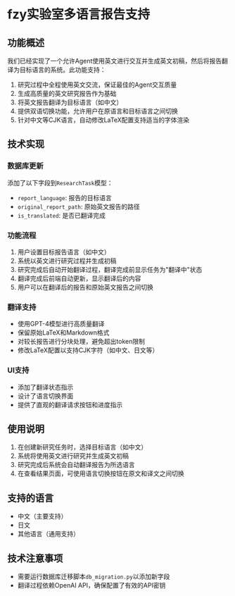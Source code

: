 # fzy实验室多语言报告支持

## 功能概述

我们已经实现了一个允许Agent使用英文进行交互并生成英文初稿，然后将报告翻译为目标语言的系统。此功能支持：

1. 研究过程中全程使用英文交流，保证最佳的Agent交互质量
2. 生成高质量的英文研究报告作为基础
3. 将英文报告翻译为目标语言（如中文）
4. 提供双语切换功能，允许用户在原语言和目标语言之间切换
5. 针对中文等CJK语言，自动修改LaTeX配置支持适当的字体渲染

## 技术实现

### 数据库更新

添加了以下字段到`ResearchTask`模型：
- `report_language`: 报告的目标语言
- `original_report_path`: 原始英文报告的路径
- `is_translated`: 是否已翻译完成

### 功能流程

1. 用户设置目标报告语言（如中文）
2. 系统以英文进行研究过程并生成初稿
3. 研究完成后自动开始翻译过程，翻译完成前显示任务为"翻译中"状态
4. 翻译完成后前端自动更新，显示翻译后的内容
5. 用户可以在翻译后的报告和原始英文报告之间切换

### 翻译支持

- 使用GPT-4模型进行高质量翻译
- 保留原始LaTeX和Markdown格式
- 对较长报告进行分块处理，避免超出token限制
- 修改LaTeX配置以支持CJK字符（如中文、日文等）

### UI支持

- 添加了翻译状态指示
- 设计了语言切换界面
- 提供了直观的翻译请求按钮和进度指示

## 使用说明

1. 在创建新研究任务时，选择目标语言（如中文）
2. 系统将使用英文进行研究并生成英文初稿
3. 研究完成后系统会自动翻译报告为所选语言
4. 在查看结果页面，可使用语言切换按钮在原文和译文之间切换

## 支持的语言

- 中文（主要支持）
- 日文
- 其他语言（通用支持）

## 技术注意事项

- 需要运行数据库迁移脚本`db_migration.py`以添加新字段
- 翻译过程依赖OpenAI API，确保配置了有效的API密钥

